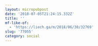 ```yaml
---
layout: micropubpost
date: '2018-07-05T21:24:15.332Z'
title: ''
mf-like-of:
  - 'https://liech.ga/m/2018/06/30/32769'
slug: '77055'
category: social
---
```

